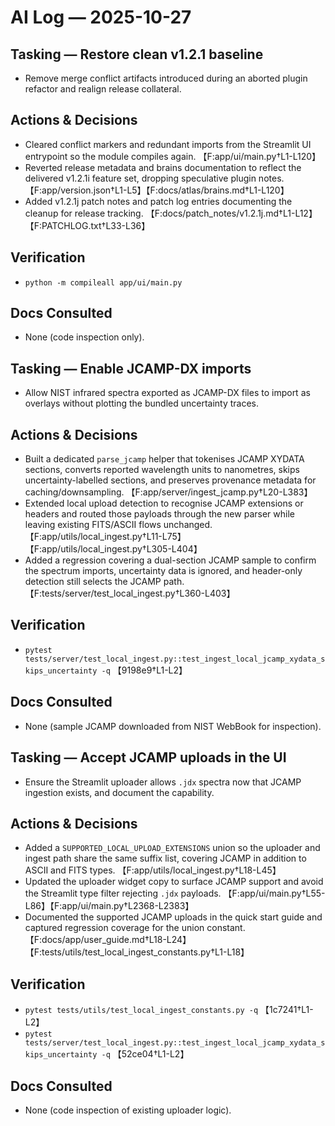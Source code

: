 # AI Log — 2025-10-27

## Tasking — Restore clean v1.2.1 baseline
- Remove merge conflict artifacts introduced during an aborted plugin refactor and realign release collateral.

## Actions & Decisions
- Cleared conflict markers and redundant imports from the Streamlit UI entrypoint so the module compiles again. 【F:app/ui/main.py†L1-L120】
- Reverted release metadata and brains documentation to reflect the delivered v1.2.1i feature set, dropping speculative plugin notes. 【F:app/version.json†L1-L5】【F:docs/atlas/brains.md†L1-L120】
- Added v1.2.1j patch notes and patch log entries documenting the cleanup for release tracking. 【F:docs/patch_notes/v1.2.1j.md†L1-L12】【F:PATCHLOG.txt†L33-L36】

## Verification
- `python -m compileall app/ui/main.py`

## Docs Consulted
- None (code inspection only).

## Tasking — Enable JCAMP-DX imports
- Allow NIST infrared spectra exported as JCAMP-DX files to import as overlays without plotting the bundled uncertainty traces.

## Actions & Decisions
- Built a dedicated `parse_jcamp` helper that tokenises JCAMP XYDATA sections, converts reported wavelength units to nanometres, skips uncertainty-labelled sections, and preserves provenance metadata for caching/downsampling. 【F:app/server/ingest_jcamp.py†L20-L383】
- Extended local upload detection to recognise JCAMP extensions or headers and routed those payloads through the new parser while leaving existing FITS/ASCII flows unchanged. 【F:app/utils/local_ingest.py†L11-L75】【F:app/utils/local_ingest.py†L305-L404】
- Added a regression covering a dual-section JCAMP sample to confirm the spectrum imports, uncertainty data is ignored, and header-only detection still selects the JCAMP path. 【F:tests/server/test_local_ingest.py†L360-L403】

## Verification
- `pytest tests/server/test_local_ingest.py::test_ingest_local_jcamp_xydata_skips_uncertainty -q` 【9198e9†L1-L2】

## Docs Consulted
- None (sample JCAMP downloaded from NIST WebBook for inspection).

## Tasking — Accept JCAMP uploads in the UI
- Ensure the Streamlit uploader allows `.jdx` spectra now that JCAMP ingestion exists, and document the capability.

## Actions & Decisions
- Added a `SUPPORTED_LOCAL_UPLOAD_EXTENSIONS` union so the uploader and ingest path share the same suffix list, covering JCAMP in addition to ASCII and FITS types. 【F:app/utils/local_ingest.py†L18-L45】
- Updated the uploader widget copy to surface JCAMP support and avoid the Streamlit type filter rejecting `.jdx` payloads. 【F:app/ui/main.py†L55-L86】【F:app/ui/main.py†L2368-L2383】
- Documented the supported JCAMP uploads in the quick start guide and captured regression coverage for the union constant. 【F:docs/app/user_guide.md†L18-L24】【F:tests/utils/test_local_ingest_constants.py†L1-L18】

## Verification
- `pytest tests/utils/test_local_ingest_constants.py -q` 【1c7241†L1-L2】
- `pytest tests/server/test_local_ingest.py::test_ingest_local_jcamp_xydata_skips_uncertainty -q` 【52ce04†L1-L2】

## Docs Consulted
- None (code inspection of existing uploader logic).
